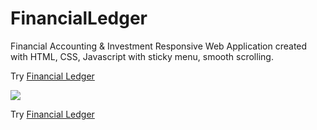 # FinancialLedger
Financial Accounting &amp; Investment Responsive Web Application created with HTML, CSS, Javascript with sticky menu, smooth scrolling. 

Try [Financial Ledger](https://FinancialLedger.netlify.com)  

<img src="img/financialLedger01.jpeg"> 

Try [Financial Ledger](https://FinancialLedger.netlify.com)  
